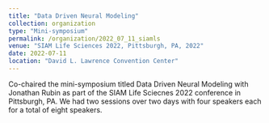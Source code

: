 ```yaml
---
title: "Data Driven Neural Modeling"
collection: organization
type: "Mini-symposium"
permalink: /organization/2022_07_11_siamls
venue: "SIAM Life Sciences 2022, Pittsburgh, PA, 2022"
date: 2022-07-11
location: "David L. Lawrence Convention Center"
---
```


Co-chaired the mini-symposium titled Data Driven Neural Modeling with Jonathan Rubin as part of the SIAM Life Sciecnes 2022 conference in Pittsburgh, PA. We had two sessions over two days with four speakers each for a total of eight speakers. 
